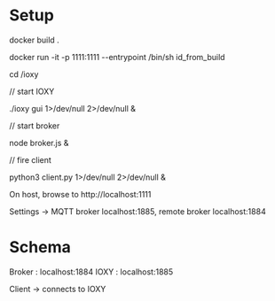 # Setup 

docker build .

docker run -it -p 1111:1111 --entrypoint /bin/sh id_from_build

cd /ioxy 

// start IOXY 

./ioxy gui 1>/dev/null 2>/dev/null &

// start broker 

node broker.js &


// fire client 

python3 client.py 1>/dev/null 2>/dev/null &

On host, browse to http://localhost:1111

Settings -> MQTT broker localhost:1885, remote broker localhost:1884


# Schema 

Broker : localhost:1884
IOXY : localhost:1885

Client -> connects to IOXY